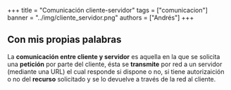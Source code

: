 +++
title = "Comunicación cliente-servidor"
tags = ["comunicacion"]
banner = "../img/cliente_servidor.png"
authors = ["Andrés"]
+++

## Con mis propias palabras

La **comunicación entre cliente y servidor** es aquella en la que se solicita una **petición** por parte del cliente, ésta se **transmite** por red a un servidor (mediante una URL) el cual responde si dispone o no, si tiene autorizaición o no del **recurso** solicitado y se lo devuelve a través de la red al cliente.  